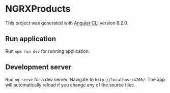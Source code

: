 # NGRXProducts

This project was generated with [Angular CLI](https://github.com/angular/angular-cli) version 8.2.0.

## Run application

Run `npm run dev` for running application.

## Development server

Run `ng serve` for a dev server. Navigate to `http://localhost:4200/`. The app will automatically reload if you change any of the source files.
